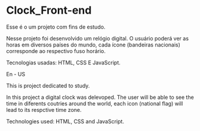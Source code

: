 # Clock_Front-end

 Esse é o um projeto com fins de estudo.

 Nesse projeto foi desenvolvido um relógio digital. O usuário poderá ver as horas em diversos países do mundo, cada ícone (bandeiras nacionais) corresponde ao respectivo fuso horário.
 
 Tecnologias usadas: HTML, CSS E JavaScript.

En - US

 This is project dedicated to study.
 
  In this project a digital clock was delevoped. The user will be able to see the time in diferents coutries around the world, each icon (national flag) will lead to its respctive time zone. 
  
  Technologies used: HTML, CSS and JavaScript.
